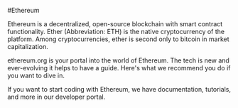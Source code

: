 #Ethereum

Ethereum is a decentralized, open-source blockchain with smart contract functionality. Ether (Abbreviation: ETH) is the native cryptocurrency of the platform. Among cryptocurrencies, ether is second only to bitcoin in market capitalization.

ethereum.org is your portal into the world of Ethereum. The tech is new and ever-evolving it helps to have a guide. Here's what we recommend you do if you want to dive in.

If you want to start coding with Ethereum, we have documentation, tutorials, and more in our developer portal.
